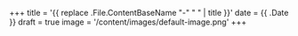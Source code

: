 +++
title = '{{ replace .File.ContentBaseName "-" " " | title }}'
date = {{ .Date }}
draft = true
image = '/content/images/default-image.png'
+++
